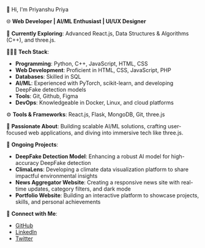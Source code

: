 👋 Hi, I'm Priyanshu Priya

🌐 **Web Developer | AI/ML Enthusiast | UI/UX Designer**

🔭 **Currently Exploring**: Advanced React.js, Data Structures & Algorithms (C++), and three.js.

👨🏽‍💻 **Tech Stack**:  
   - **Programming**: Python, C++, JavaScript, HTML, CSS  
   - **Web Development**: Proficient in HTML, CSS, JavaScript, PHP  
   - **Databases**: Skilled in SQL  
   - **AI/ML**: Experienced with PyTorch, scikit-learn, and developing DeepFake detection models
   - **Tools**: Git, Github, Figma
   - **DevOps**: Knowledgeable in Docker, Linux, and cloud platforms  

⚙️ **Tools & Frameworks**: React.js, Flask, MongoDB, Git, three.js

💬 **Passionate About**: Building scalable AI/ML solutions, crafting user-focused web applications, and diving into immersive tech like three.js.

🌱 **Ongoing Projects**:  
   - **DeepFake Detection Model**: Enhancing a robust AI model for high-accuracy DeepFake detection  
   - **ClimaLens**: Developing a climate data visualization platform to share impactful environmental insights  
   - **News Aggregator Website**: Creating a responsive news site with real-time updates, category filters, and dark mode  
   - **Portfolio Website**: Building an interactive platform to showcase projects, skills, and personal achievements  

🔗 **Connect with Me**:  
   - [GitHub](https://github.com/priyanshu-priya)  
   - [LinkedIn](https://linkedin.com/in/priyanshu-priya)  
   - [Twitter](https://twitter.com/priyanshupriya_)  
